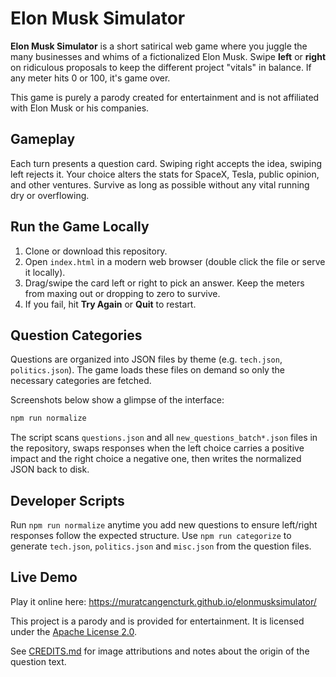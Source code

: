 # Elon Musk Simulator

**Elon Musk Simulator** is a short satirical web game where you juggle the many businesses and whims of a fictionalized Elon Musk. Swipe **left** or **right** on ridiculous proposals to keep the different project "vitals" in balance. If any meter hits 0 or 100, it's game over.

This game is purely a parody created for entertainment and is not affiliated with Elon Musk or his companies.

## Gameplay
Each turn presents a question card. Swiping right accepts the idea, swiping left rejects it. Your choice alters the stats for SpaceX, Tesla, public opinion, and other ventures. Survive as long as possible without any vital running dry or overflowing.

## Run the Game Locally
1. Clone or download this repository.
2. Open `index.html` in a modern web browser (double click the file or serve it locally).
3. Drag/swipe the card left or right to pick an answer. Keep the meters from maxing out or dropping to zero to survive.
4. If you fail, hit **Try Again** or **Quit** to restart.

## Question Categories
Questions are organized into JSON files by theme (e.g. `tech.json`, `politics.json`).
The game loads these files on demand so only the necessary categories are fetched.

Screenshots below show a glimpse of the interface:

```bash
npm run normalize
```

The script scans `questions.json` and all `new_questions_batch*.json` files in
the repository, swaps responses when the left choice carries a positive impact
and the right choice a negative one, then writes the normalized JSON back to
disk.

## Developer Scripts

Run `npm run normalize` anytime you add new questions to ensure left/right
responses follow the expected structure. Use `npm run categorize` to generate
`tech.json`, `politics.json` and `misc.json` from the question files.

## Live Demo

Play it online here:
<https://muratcangencturk.github.io/elonmusksimulator/>

This project is a parody and is provided for entertainment. It is licensed under the [Apache License 2.0](LICENSE).

See [CREDITS.md](CREDITS.md) for image attributions and notes about the origin of the question text.
